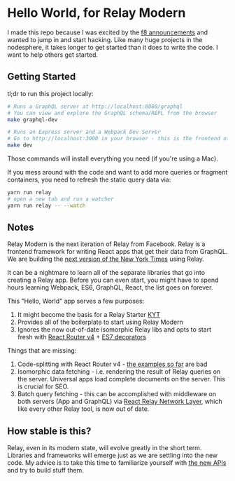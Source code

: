 # Hello World, for Relay Modern

I made this repo because I was excited by the [f8 announcements](https://developers.facebook.com/FacebookforDevelopers/videos/10154614710193553/) and wanted to jump in and start hacking. Like many huge projects in the nodesphere, it takes longer to get started than it does to write the code. I want to help others get started.

## Getting Started

tl;dr to run this project locally:

```bash
# Runs a GraphQL server at http://localhost:8080/graphql
# You can view and explore the GraphQL schema/REPL from the browser
make graphql-dev

# Runs an Express server and a Webpack Dev Server
# Go to http://localhost:3000 in your browser - this is the frontend of your app
make dev
```

Those commands will install everything you need (if you're using a Mac).

If you mess around with the code and want to add more queries or fragment containers, you need to refresh the static query data via:
```bash
yarn run relay
# open a new tab and run a watcher
yarn run relay -- --watch
```

## Notes

Relay Modern is the next iteration of Relay from Facebook. Relay is a frontend framework for writing React apps that get their data from GraphQL. We are building the [next version of the New York Times](https://alpha.nytimes.com/) using Relay.

It can be a nightmare to learn all of the separate libraries that go into creating a Relay app. Before you can even start, you might have to spend hours learning Webpack, ES6, GraphQL, React, the list goes on forever.

This "Hello, World" app serves a few purposes:
1. It might become the basis for a Relay Starter [KYT](https://github.com/NYTimes/kyt)
1. Provides all of the boilerplate to start using Relay Modern
1. Ignores the now out-of-date isomorphic Relay libs and opts to start fresh with [React Router v4](https://reacttraining.com/react-router/) + [ES7 decorators](https://medium.com/google-developers/exploring-es7-decorators-76ecb65fb841)

Things that are missing:

1. Code-splitting with React Router v4 - [the examples so far](https://reacttraining.com/react-router/web/guides/code-splitting) are bad
1. Isomorphic data fetching - i.e. rendering the result of Relay queries on the server. Universal apps load complete documents on the server. This is crucial for SEO.
1. Batch query fetching - this can be accomplished with middleware on both servers (App and GraphQL) via [React Relay Network Layer](https://github.com/nodkz/react-relay-network-layer), which like every other Relay tool, is now out of date.

## How stable is this?

Relay, even in its modern state, will evolve greatly in the short term. Libraries and frameworks will emerge just as we are settling into the new code. My advice is to take this time to familiarize yourself with [the new APIs](https://facebook.github.io/relay/docs/relay-modern.html) and try to build stuff them.
